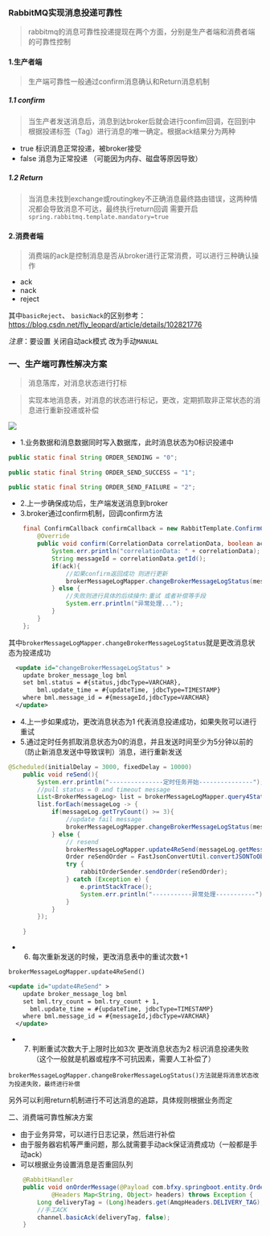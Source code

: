 ### RabbitMQ实现消息投递可靠性

> rabbitmq的消息可靠性投递提现在两个方面，分别是生产者端和消费者端的可靠性控制

#### 1.生产者端

> 生产端可靠性一般通过confirm消息确认和Return消息机制

##### 1.1  confirm

>  当生产者发送消息后，消息到达broker后就会进行confim回调，在回到中根据投递标签（Tag）进行消息的唯一确定。根据ack结果分为两种

- true 标识消息正常投递，被broker接受
- false 消息为正常投递 （可能因为内存、磁盘等原因导致）

##### 1.2 Return

> 当消息未找到exchange或routingkey不正确消息最终路由错误，这两种情况都会导致消息不可达，最终执行return回调  需要开启 `spring.rabbitmq.template.mandatory=true`

#### 2.消费者端

> 消费端的ack是控制消息是否从broker进行正常消费，可以进行三种确认操作

- ack
- nack
- reject

其中`basicReject`、 `basicNack`的区别参考：https://blog.csdn.net/fly_leopard/article/details/102821776

*注意*：要设置 关闭自动ack模式 改为手动`MANUAL`

### 一、生产端可靠性解决方案

> 消息落库，对消息状态进行打标

> 实现本地消息表，对消息的状态进行标记，更改，定期抓取非正常状态的消息进行重新投递或补偿

![](https://upload-images.jianshu.io/upload_images/8387919-f0e5b9744324ee8f.png?imageMogr2/auto-orient/strip%7CimageView2/2/w/1240)

- 1.业务数据和消息数据同时写入数据库，此时消息状态为0标识投递中

```java
public static final String ORDER_SENDING = "0";
	
public static final String ORDER_SEND_SUCCESS = "1";

public static final String ORDER_SEND_FAILURE = "2";
```



- 2.上一步确保成功后，生产端发送消息到broker
- 3.broker通过confirm机制，回调confirm方法

```java
	final ConfirmCallback confirmCallback = new RabbitTemplate.ConfirmCallback() {
		@Override
		public void confirm(CorrelationData correlationData, boolean ack, String cause) {
			System.err.println("correlationData: " + correlationData);
			String messageId = correlationData.getId();
			if(ack){
				//如果confirm返回成功 则进行更新
				brokerMessageLogMapper.changeBrokerMessageLogStatus(messageId, Constants.ORDER_SEND_SUCCESS, new Date());
			} else {
				//失败则进行具体的后续操作:重试 或者补偿等手段
				System.err.println("异常处理...");
			}
		}
	};

```

其中`brokerMessageLogMapper.changeBrokerMessageLogStatus`就是更改消息状态为投递成功

```xml
  <update id="changeBrokerMessageLogStatus" >
    update broker_message_log bml
    set bml.status = #{status,jdbcType=VARCHAR},
      	bml.update_time = #{updateTime, jdbcType=TIMESTAMP}
    where bml.message_id = #{messageId,jdbcType=VARCHAR}  
  </update>
```



- 4.上一步如果成功，更改消息状态为1 代表消息投递成功，如果失败可以进行重试
- 5.通过定时任务抓取消息状态为0的消息，并且发送时间至少为5分钟以前的（防止新消息发送中导致误判）消息，进行重新发送

```java
@Scheduled(initialDelay = 3000, fixedDelay = 10000)
	public void reSend(){
		System.err.println("---------------定时任务开始---------------");
		//pull status = 0 and timeout message 
		List<BrokerMessageLog> list = brokerMessageLogMapper.query4StatusAndTimeoutMessage();
		list.forEach(messageLog -> {
			if(messageLog.getTryCount() >= 3){
				//update fail message 
				brokerMessageLogMapper.changeBrokerMessageLogStatus(messageLog.getMessageId(), Constants.ORDER_SEND_FAILURE, new Date());
			} else {
				// resend 
				brokerMessageLogMapper.update4ReSend(messageLog.getMessageId(),  new Date());
				Order reSendOrder = FastJsonConvertUtil.convertJSONToObject(messageLog.getMessage(), Order.class);
				try {
					rabbitOrderSender.sendOrder(reSendOrder);
				} catch (Exception e) {
					e.printStackTrace();
					System.err.println("-----------异常处理-----------");
				}
			}			
		});
		
	}
```



- 6. 每次重新发送的时候，更改消息表中的重试次数+1

```xml
brokerMessageLogMapper.update4ReSend()

<update id="update4ReSend" >
    update broker_message_log bml
    set bml.try_count = bml.try_count + 1,
      bml.update_time = #{updateTime, jdbcType=TIMESTAMP}
    where bml.message_id = #{messageId,jdbcType=VARCHAR}
  </update>
```

- 7. 判断重试次数大于上限时比如3次 更改消息状态为2 标识消息投递失败（这个一般就是机器或程序不可抗因素，需要人工补偿了）

```
brokerMessageLogMapper.changeBrokerMessageLogStatus()方法就是将消息状态改为投递失败，最终进行补偿
```

  另外可以利用return机制进行不可达消息的追踪，具体规则根据业务而定

二、消费端可靠性解决方案

- 由于业务异常，可以进行日志记录，然后进行补偿
- 由于服务器宕机等严重问题，那么就需要手动ack保证消费成功（一般都是手动ack）
- 可以根据业务设置消息是否重回队列

```java
	@RabbitHandler
	public void onOrderMessage(@Payload com.bfxy.springboot.entity.Order order, Channel channel, 
			@Headers Map<String, Object> headers) throws Exception {
		Long deliveryTag = (Long)headers.get(AmqpHeaders.DELIVERY_TAG);
		//手工ACK
		channel.basicAck(deliveryTag, false);
	}
```

